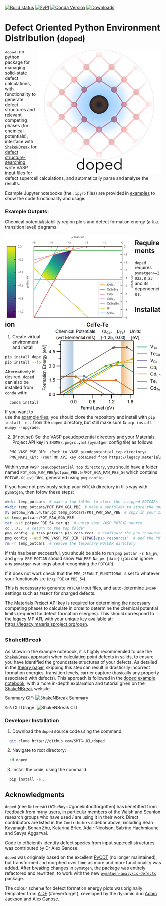 [![Build status](https://github.com/SMTG-UCL/doped/actions/workflows/build_and_test.yml/badge.svg)](https://github.com/SMTG-UCL/doped/actions)
[![PyPI](https://img.shields.io/pypi/v/doped)](https://pypi.org/project/doped)
[![Conda Version](https://img.shields.io/conda/vn/conda-forge/doped.svg)](https://anaconda.org/conda-forge/doped)
[![Downloads](https://img.shields.io/pypi/dm/doped)](https://shakenbreak.readthedocs.io/en/latest/)

# **D**efect **O**riented **P**ython **E**nvironment **D**istribution (`doped`)
<img align="right" width="400" src="docs/logo.png">`doped` is a python package for
managing solid-state defect calculations, with functionality to
generate defect structures and relevant competing phases (for chemical potentials), interface with
[`ShakeNBreak`](https://shakenbreak.readthedocs.io) for
[defect structure-searching](https://www.nature.com/articles/s41524-023-00973-1), write VASP input files for defect
supercell calculations, and automatically parse and analyse the results.

Example Jupyter notebooks (the `.ipynb` files) are provided in [examples](examples) to show the code functionality and
usage.

### Example Outputs:
Chemical potential/stability region plots and defect formation energy (a.k.a. transition level) diagrams:

<img align="left" src="docs/doped_chempot_plotting.png" width="420"> <img src="docs/doped_TLD_plot.png" width="390" align="right">

## Requirements
`doped` requires `pymatgen>=2022.8.23` and its dependencies.

## Installation
1. Create virtual environment and install:
```bash
pip install doped  # install doped and dependencies, can also
pip install --force --no-cache-dir numpy==1.23 # install numpy after doped to avoid binary incompatibility
```

Alternatively if desired, `doped` can also be installed from `conda` with:

```bash
  conda install -c conda-forge doped
```

If you want to use the [example files](examples),
you should clone the repository and install with `pip install -e .` from the `doped` directory, but still make sure to `pip install numpy --upgrade`.

2. (If not set) Set the VASP pseudopotential directory and your Materials Project API key in `$HOME/.pmgrc.yaml`
(`pymatgen` config file) as follows:
```bash
  PMG_VASP_PSP_DIR: <Path to VASP pseudopotential top directory>
  PMG_MAPI_KEY: <Your MP API key obtained from https://legacy.materialsproject.org/open>
```
Within your `VASP pseudopotential top directory`, you should have a folder named
`POT_GGA_PAW_PBE`/`potpaw_PBE.54`/`POT_GGA_PAW_PBE_54` which contains `POTCAR.X(.gz)` files, generated using `pmg config`.

If you have not previously setup your `POTCAR` directory in this way with `pymatgen`, then follow these steps:
```bash
mkdir temp_potcars  # make a top folder to store the unzipped POTCARs
mkdir temp_potcars/POT_PAW_GGA_PBE  # make a subfolder to store the unzipped POTCARs
mv potpaw_PBE.54.tar.gz temp_potcars/POT_PAW_GGA_PBE  # copy in your zipped VASP POTCAR source
cd temp_potcars/POT_PAW_GGA_PBE
tar -xzf potpaw_PBE.54.tar.gz  # unzip your VASP POTCAR source
cd ../..  # return to the top folder
pmg config -p temp_potcars psp_resources  # configure the psp_resources pymatgen POTCAR directory
pmg config --add PMG_VASP_PSP_DIR "${PWD}/psp_resources"  # add the POTCAR directory to pymatgen's config file (`$HOME/.pmgrc.yaml`)
rm -r temp_potcars  # remove the temporary POTCAR directory
```
If this has been successful, you should be able to run `pmg potcar -s Na_pv`, and `grep PBE POTCAR` should show
`PAW_PBE Na_pv {date}` (you can ignore any `pymatgen` warnings about recognising the `POTCAR`).

If it does not work check that the `PMG_DEFAULT_FUNCTIONAL` is set to whatever your functionals are (e.g. `PBE` or `PBE_54`)

This is necessary to generate `POTCAR` input files, and auto-determine `INCAR` settings such as `NELECT` for charged
defects.

The Materials Project API key is required for determining the necessary competing phases to calculate in order to
determine the chemical potential limits (required for defect formation energies). This should correspond to the legacy
MP API, with your unique key available at: https://legacy.materialsproject.org/open.


## `ShakeNBreak`
As shown in the example notebook, it is highly recommended to use the [`ShakeNBreak`](https://shakenbreak.readthedocs.io/en/latest/) approach when calculating point defects in solids, to ensure you have identified the groundstate structures of your defects. As detailed in the [theory paper](https://arxiv.org/abs/2207.09862), skipping this step can result in drastically incorrect formation energies, transition levels, carrier capture (basically any property associated with defects). This approach is followed in the [doped example notebook](https://github.com/SMTG-UCL/doped/blob/master/dope_Example_Notebook.ipynb), with a more in-depth explanation and tutorial given on the [ShakeNBreak](https://shakenbreak.readthedocs.io/en/latest/) website.

Summary GIF:
![ShakeNBreak Summary](docs/SnB_Supercell_Schematic_PES_2sec_Compressed.gif)

`SnB` CLI Usage:
![ShakeNBreak CLI](docs/SnB_CLI.gif)


### Developer Installation

1. Download the `doped` source code using the command:
```bash
  git clone https://github.com/SMTG-UCL/doped
```
2. Navigate to root directory:
```bash
  cd doped
```
3. Install the code, using the command:
```bash
  pip install -e .
```

## Acknowledgments
`doped` (née `DefectsWithTheBoys` #gonebutnotforgotten) has benefitted from feedback from many users, in particular
members of the Walsh and Scanlon research groups who have used / are using it in their work. Direct contributors are
listed in the `Contributors` sidebar above; including Seán Kavanagh, Bonan Zhu, Katarina Brlec, Adair Nicolson,
Sabrine Hachmioune and Savya Aggarwal.

Code to efficiently identify defect species from input supercell structures was contributed by Dr Alex Ganose.

`doped` was originally based on the excellent
[PyCDT](https://www.sciencedirect.com/science/article/pii/S0010465518300079) (no longer maintained), but transformed
and morphed over time as more and more functionality was added. After breaking changes in `pymatgen`, the package was
entirely refactored and rewritten, to work with the new
[`pymatgen-analysis-defects`](https://github.com/materialsproject/pymatgen-analysis-defects) package.

The colour scheme for defect formation energy plots was originally templated from
[AIDE](https://github.com/SMTG-UCL/aide) (#neverforget), developed by the dynamic duo
[Adam Jackson](https://github.com/ajjackson) and [Alex Ganose](https://github.com/utf).
